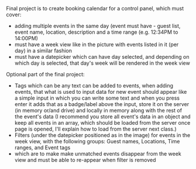 Final project is to create booking calendar for a control panel, which must cover:
* adding multiple events in the same day (event must have - guest list, event name, location, description and a time range (e.g. 12:34PM to 14:00PM)
* must have a week view like in the picture with events listed in it (per day) in a similar fashion
* must have a datepicker which can have day selected, and depending on which day is selected, that day's week will be rendered in the week view

Optional part of the final project:
* Tags which can be any text can be added to events, when adding events, that what is used to input data for new event should appear like a simple input in which you can write some text and when you press enter it adds that as a badge/label above the input, store it on the server (in memory or/and drive) and locally in memory along with the rest of the event's data (I recommend you store all event's data in an object and keep all events in an array, which should be loaded from the server once page is opened, I'll explain how to load from the server next class.)
* Filters (under the datepicker positioned as in the image) for events in the week view, with the following groups: Guest names, Locations, Time ranges, and Event tags
* which are to make make unmatched events disappear from the week view and must be able to re-appear when filter is removed

